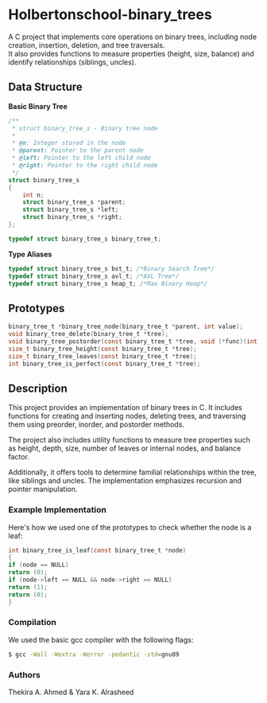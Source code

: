 # Holbertonschool-binary_trees

A C project that implements core operations on binary trees, including node creation, insertion, deletion, and tree traversals.  
It also provides functions to measure properties (height, size, balance) and identify relationships (siblings, uncles).

## Data Structure
**Basic Binary Tree**
```c
/**
 * struct binary_tree_s - Binary tree node
 *
 * @n: Integer stored in the node
 * @parent: Pointer to the parent node
 * @left: Pointer to the left child node
 * @right: Pointer to the right child node
 */
struct binary_tree_s
{
    int n;
    struct binary_tree_s *parent;
    struct binary_tree_s *left;
    struct binary_tree_s *right;
};

typedef struct binary_tree_s binary_tree_t;
```
**Type Aliases**
```c
typedef struct binary_tree_s bst_t; /*Binary Search Tree*/
typedef struct binary_tree_s avl_t; /*AVL Tree*/
typedef struct binary_tree_s heap_t; /*Max Binary Heap*/
```

## Prototypes
```c
binary_tree_t *binary_tree_node(binary_tree_t *parent, int value);
void binary_tree_delete(binary_tree_t *tree);
void binary_tree_postorder(const binary_tree_t *tree, void (*func)(int));
size_t binary_tree_height(const binary_tree_t *tree);
size_t binary_tree_leaves(const binary_tree_t *tree);
int binary_tree_is_perfect(const binary_tree_t *tree);
```

## Description

This project provides an implementation of binary trees in C. 
It includes functions for creating and inserting nodes, deleting trees, and traversing them using preorder, inorder, and postorder methods. 

The project also includes utility functions to measure tree properties such as height, depth, size, number of leaves or internal nodes, and balance factor. 

Additionally, it offers tools to determine familial relationships within the tree, like siblings and uncles. 
The implementation emphasizes recursion and pointer manipulation.

### Example Implementation
Here's how we used one of the prototypes to check whether the node is a leaf:
```c
int binary_tree_is_leaf(const binary_tree_t *node)
{
if (node == NULL)
return (0);
if (node->left == NULL && node->right == NULL)
return (1);
return (0);
}
```

### Compilation
We used the basic gcc compiler with the following flags:
```bash
$ gcc -Wall -Wextra -Werror -pedantic -std=gnu89
```

### Authors
Thekira A. Ahmed & Yara K. Alrasheed
